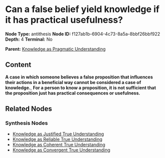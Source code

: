 # Can a false belief yield knowledge if it has practical usefulness?

**Node Type:** antithesis
**Node ID:** f127ab1b-6904-4c73-8a5a-8bbf26bbf922
**Depth:** 4
**Terminal:** No

**Parent:** [Knowledge as Pragmatic Understanding](knowledge-as-pragmatic-understanding-synthesis-96f6bba0-7d61-4cc6-9c08-dd0447cc93bb.md)

## Content

**A case in which someone believes a false proposition that influences their actions in a beneficial way cannot be considered a case of knowledge.**, **For a person to know a proposition, it is not sufficient that the proposition just has practical consequences or usefulness.**

## Related Nodes

### Synthesis Nodes

- [Knowledge as Justified True Understanding](knowledge-as-justified-true-understanding-synthesis-4b5c85e7-8448-4568-9a53-99f823c50efd.md)
- [Knowledge as Reliable True Understanding](knowledge-as-reliable-true-understanding-synthesis-4352fe54-339a-47c9-b086-015bc525cfb1.md)
- [Knowledge as Coherent True Understanding](knowledge-as-coherent-true-understanding-synthesis-e9fd0642-e70f-4e75-bb45-8f40ce4acfb8.md)
- [Knowledge as Convergent True Understanding](knowledge-as-convergent-true-understanding-synthesis-dad1c280-013e-4fff-8722-6ed460527930.md)
